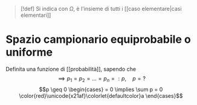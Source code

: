 >[!def]
>Si indica con $\Omega$, è l'insieme di tutti i [[caso elementare|casi elementari]]


# Spazio campionario equiprobabile o uniforme
Definita una funzione di [[probabilità]], sapendo che
 $$  \implies p_{1} = p_{2} = \dots = p_{n} = :p, \quad p=? $$
$$p \geq 0 \begin{cases}
= 0 \implies \sum p = 0 \color{red}\unicode{x21af}\colorlet{defaultcolor}a
\end{cases}$$